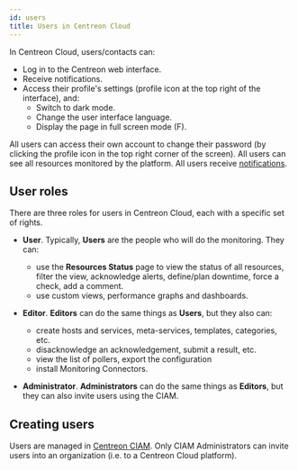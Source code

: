 ```yaml
---
id: users
title: Users in Centreon Cloud
---
```


In Centreon Cloud, users/contacts can:

* Log in to the Centreon web interface.
* Receive notifications.
* Access their profile's settings (profile icon at the top right of the interface), and:
  * Switch to dark mode.
  * Change the user interface language.
  * Display the page in full screen mode (F).

All users can access their own account to change their password (by clicking the profile icon in the top right corner of the screen). All users can see all resources monitored by the platform. All users receive [notifications](../alerts-notifications/notif-configuration.md).

## User roles

There are three roles for users in Centreon Cloud, each with a specific set of rights.

* **User**. Typically, **Users** are the people who will do the monitoring. They can:
  * use the **Resources Status** page to view the status of all resources, filter the view, acknowledge alerts, define/plan downtime, force a check, add a comment.
  * use custom views, performance graphs and dashboards.

* **Editor**. **Editors** can do the same things as **Users**, but they also can:
  * create hosts and services, meta-services, templates, categories, etc.
  * disacknowledge an acknowledgement, submit a result, etc.
  * view the list of pollers, export the configuration
  * install Monitoring Connectors.

* **Administrator**. **Administrators** can do the same things as **Editors**, but they can also invite users using the CIAM.

## Creating users

Users are managed in [Centreon CIAM](../ciam/ciam.md). Only CIAM Administrators can invite users into an organization (i.e. to a Centreon Cloud platform).
